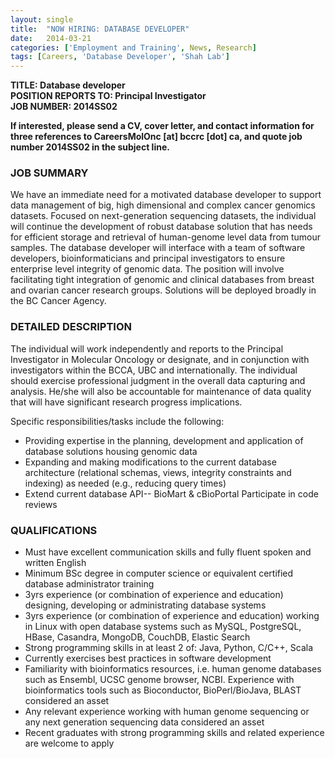```yaml
---
layout: single
title:  "NOW HIRING: DATABASE DEVELOPER"
date:   2014-03-21
categories: ['Employment and Training', News, Research]
tags: [Careers, 'Database Developer', 'Shah Lab']
---
```

**TITLE: Database developer**  
**POSITION REPORTS TO: Principal Investigator**  
**JOB NUMBER: 2014SS02**

**If interested, please send a CV, cover letter, and contact information for three references to CareersMolOnc [at] bccrc [dot] ca, and quote job number 2014SS02 in the subject line.**

### JOB SUMMARY
We have an immediate need for a motivated database developer to support data management of big, high dimensional and complex cancer genomics datasets. Focused on next-generation sequencing datasets, the individual will continue the development of robust database solution that has needs for efficient storage and retrieval of human-genome level data from tumour samples.  The database developer will interface with a team of software developers, bioinformaticians and principal investigators to ensure enterprise level integrity of genomic data.  The position will involve facilitating tight integration of genomic and clinical databases from breast and ovarian cancer research groups.  Solutions will be deployed broadly in the BC Cancer Agency.

### DETAILED DESCRIPTION
The individual will work independently and reports to the Principal Investigator in Molecular Oncology or designate, and in conjunction with investigators within the BCCA, UBC and internationally. The individual should exercise professional judgment in the overall data capturing and analysis. He/she will also be accountable for maintenance of data quality that will have significant research progress implications.

Specific responsibilities/tasks include the following:

* Providing expertise in the planning, development and application of database solutions housing genomic data
* Expanding and making modifications to the current database architecture (relational schemas, views, integrity constraints and indexing) as needed (e.g., reducing query times)
* Extend current database API-- BioMart & cBioPortal
Participate in code reviews

### QUALIFICATIONS
* Must have excellent communication skills and fully fluent spoken and written English
* Minimum BSc degree in computer science or equivalent certified database administrator training
* 3yrs experience (or combination of experience and education) designing, developing or administrating database systems
* 3yrs experience (or combination of experience and education) working in Linux with open database systems such as MySQL, PostgreSQL, HBase, Casandra,  MongoDB, CouchDB, Elastic Search
* Strong programming skills in at least 2 of: Java, Python, C/C++, Scala
* Currently exercises best practices in software development
* Familiarity with bioinformatics resources, i.e. human genome databases such as Ensembl, UCSC genome browser, NCBI. Experience with bioinformatics tools such as Bioconductor, BioPerl/BioJava, BLAST considered an asset
* Any relevant experience working with human genome sequencing or any next generation sequencing data considered an asset
* Recent graduates with strong programming skills and related experience are welcome to apply
